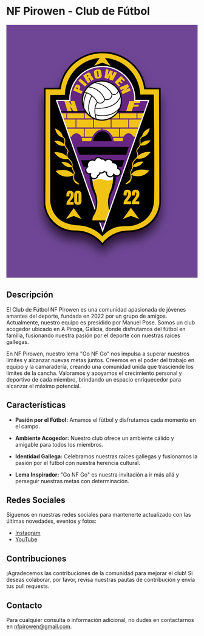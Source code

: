 # NF Pirowen - Club de Fútbol

![Logo del Club NF Pirowen](../photos/escudo_nf.jpg)

## Descripción

El Club de Fútbol NF Pirowen es una comunidad apasionada de jóvenes amantes del deporte, fundada en 2022 por un grupo de amigos. Actualmente, nuestro equipo es presidido por Manuel Pose. Somos un club acogedor ubicado en A Piroga, Galicia, donde disfrutamos del fútbol en familia, fusionando nuestra pasión por el deporte con nuestras raíces gallegas.

En NF Pirowen, nuestro lema "Go NF Go" nos impulsa a superar nuestros límites y alcanzar nuevas metas juntos. Creemos en el poder del trabajo en equipo y la camaradería, creando una comunidad unida que trasciende los límites de la cancha. Valoramos y apoyamos el crecimiento personal y deportivo de cada miembro, brindando un espacio enriquecedor para alcanzar el máximo potencial.

## Características

- **Pasión por el Fútbol:** Amamos el fútbol y disfrutamos cada momento en el campo.

- **Ambiente Acogedor:** Nuestro club ofrece un ambiente cálido y amigable para todos los miembros.

- **Identidad Gallega:** Celebramos nuestras raíces gallegas y fusionamos la pasión por el fútbol con nuestra herencia cultural.

- **Lema Inspirador:** "Go NF Go" es nuestra invitación a ir más allá y perseguir nuestras metas con determinación.

## Redes Sociales

Síguenos en nuestras redes sociales para mantenerte actualizado con las últimas novedades, eventos y fotos:

- [Instagram](https://www.instagram.com/nfpirowen)
- [YouTube](https://www.youtube.com/@NFPirowen/videos)

## Contribuciones

¡Agradecemos las contribuciones de la comunidad para mejorar el club! Si deseas colaborar, por favor, revisa nuestras pautas de contribución y envía tus pull requests.

## Contacto

Para cualquier consulta o información adicional, no dudes en contactarnos en [nfpirowen@gmail.com](mailto:nfpirowen@gmail.com).
